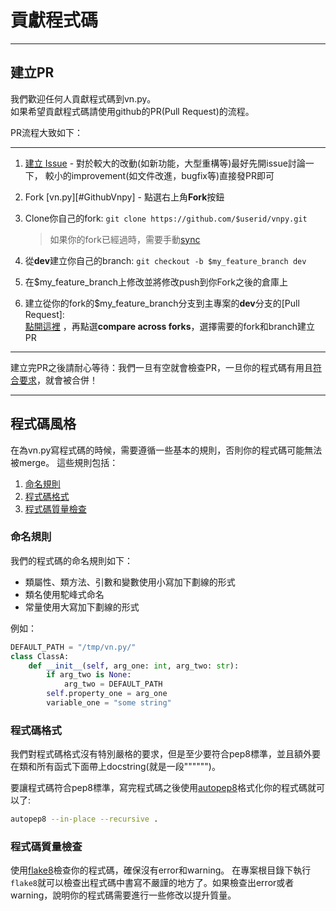 # 貢獻程式碼

---
## 建立PR
我們歡迎任何人貢獻程式碼到vn.py。  
如果希望貢獻程式碼請使用github的PR(Pull Request)的流程。

PR流程大致如下：

---
1. [建立 Issue][CreateIssue] - 對於較大的改動(如新功能，大型重構等)最好先開issue討論一下， 較小的improvement(如文件改進，bugfix等)直接發PR即可

2. Fork [vn.py][#GithubVnpy] - 點選右上角**Fork**按鈕

3. Clone你自己的fork: ```git clone https://github.com/$userid/vnpy.git```
	> 如果你的fork已經過時，需要手動[sync][GithubDocForSync]

4. 從**dev**建立你自己的branch: ```git checkout -b $my_feature_branch dev```

5. 在$my_feature_branch上修改並將修改push到你Fork之後的倉庫上

6. 建立從你的fork的$my_feature_branch分支到主專案的**dev**分支的[Pull Request]:  
 [點開這裡][CreatePR] ，再點選**compare across forks**，選擇需要的fork和branch建立PR

---

建立完PR之後請耐心等待：我們一旦有空就會檢查PR，一旦你的程式碼有用且[符合要求](#程式碼風格)，就會被合併！


---
## 程式碼風格
在為vn.py寫程式碼的時候，需要遵循一些基本的規則，否則你的程式碼可能無法被merge。
這些規則包括：
1. [命名規則](#命名規則)
2. [程式碼格式](#程式碼格式)
3. [程式碼質量檢查](#程式碼質量檢查)


### 命名規則
我們的程式碼的命名規則如下：

* 類屬性、類方法、引數和變數使用小寫加下劃線的形式
* 類名使用駝峰式命名
* 常量使用大寫加下劃線的形式

例如：
```python
DEFAULT_PATH = "/tmp/vn.py/"
class ClassA:
    def __init__(self, arg_one: int, arg_two: str):
        if arg_two is None:
            arg_two = DEFAULT_PATH
        self.property_one = arg_one
        variable_one = "some string"
```


### 程式碼格式
我們對程式碼格式沒有特別嚴格的要求，但是至少要符合pep8標準，並且額外要在類和所有函式下面帶上docstring(就是一段"""""")。

要讓程式碼符合pep8標準，寫完程式碼之後使用[autopep8](https://github.com/hhatto/autopep8)格式化你的程式碼就可以了:  
```bash
autopep8 --in-place --recursive . 
```

### 程式碼質量檢查
使用[flake8](https://pypi.org/project/flake8/)檢查你的程式碼，確保沒有error和warning。
在專案根目錄下執行```flake8```就可以檢查出程式碼中書寫不嚴謹的地方了。如果檢查出error或者warning，說明你的程式碼需要進行一些修改以提升質量。

[GithubVnpy]:https://github.com/vnpy/vnpy
[GithubDocForSync]:https://help.github.com/articles/syncing-a-fork/
[CreateIssue]:https://github.com/vnpy/vnpy/issues/new
[CreatePR]:https://github.com/vnpy/vnpy/compare?expand=1


